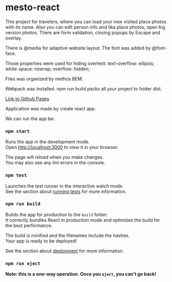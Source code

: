 # mesto-react

This project for travelers, where you can load your new visited place photos with its name. Also you can edit person info and like place photos, open big version photos.
There are form validation, closing popups by Escape and overlay.

There is @media for adaptive website layout.
The font was added by @font-face.

Those properties were used for hiding overtext:
text-overflow: ellipsis;
white-space: nowrap;
overflow: hidden;

Files was organized by methos BEM.

Webpack was installed. npm run build packs all your project to folder dist.

[Link to Github Pages](https://yuliaovchinnikova.github.io/mesto/)

Application was made by create react app.

We can run the app be:

### `npm start`

Runs the app in the development mode.\
Open [http://localhost:3000](http://localhost:3000) to view it in your browser.

The page will reload when you make changes.\
You may also see any lint errors in the console.

### `npm test`

Launches the test runner in the interactive watch mode.\
See the section about [running tests](https://facebook.github.io/create-react-app/docs/running-tests) for more information.

### `npm run build`

Builds the app for production to the `build` folder.\
It correctly bundles React in production mode and optimizes the build for the best performance.

The build is minified and the filenames include the hashes.\
Your app is ready to be deployed!

See the section about [deployment](https://facebook.github.io/create-react-app/docs/deployment) for more information.

### `npm run eject`

**Note: this is a one-way operation. Once you `eject`, you can't go back!**
